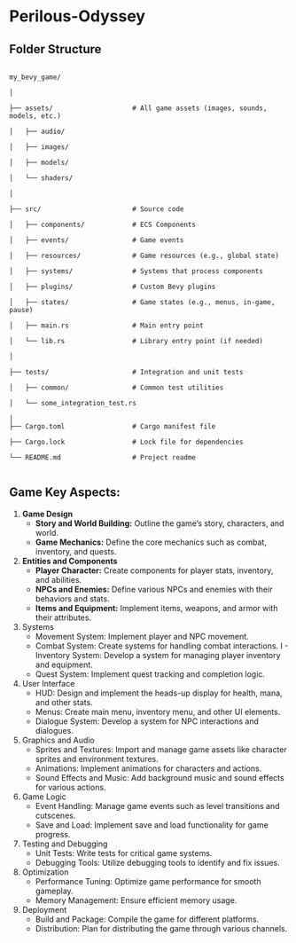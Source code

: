 # Perilous-Odyssey

## Folder Structure

<code>
my_bevy_game/ <br/>
│<br/>
├── assets/                    # All game assets (images, sounds, models, etc.)<br/>
│   ├── audio/<br/>
│   ├── images/<br/>
│   ├── models/<br/>
│   └── shaders/<br/>
│<br/>
├── src/                       # Source code<br/>
│   ├── components/            # ECS Components<br/>
│   ├── events/                # Game events<br/>
│   ├── resources/             # Game resources (e.g., global state)<br/>
│   ├── systems/               # Systems that process components<br/>
│   ├── plugins/               # Custom Bevy plugins<br/>
│   ├── states/                # Game states (e.g., menus, in-game, pause)<br/>
│   ├── main.rs                # Main entry point<br/>
│   └── lib.rs                 # Library entry point (if needed)<br/>
│<br/>
├── tests/                     # Integration and unit tests<br/>
│   ├── common/                # Common test utilities<br/>
│   └── some_integration_test.rs<br/>
│
├── Cargo.toml                 # Cargo manifest file<br/>
├── Cargo.lock                 # Lock file for dependencies<br/>
└── README.md                  # Project readme<br/>
</code>

## Game Key Aspects:

1. **Game Design**
    - **Story and World Building:** Outline the game’s story, characters, and world.
    - **Game Mechanics:** Define the core mechanics such as combat, inventory, and quests.
2. **Entities and Components**
    - **Player Character:** Create components for player stats, inventory, and abilities.
    - **NPCs and Enemies:** Define various NPCs and enemies with their behaviors and stats.
    - **Items and Equipment:** Implement items, weapons, and armor with their attributes.
3. Systems
    - Movement System: Implement player and NPC movement.
    - Combat System: Create systems for handling combat interactions.
I   - Inventory System: Develop a system for managing player inventory and equipment.
    - Quest System: Implement quest tracking and completion logic.
4. User Interface
    - HUD: Design and implement the heads-up display for health, mana, and other stats.
    - Menus: Create main menu, inventory menu, and other UI elements.
    - Dialogue System: Develop a system for NPC interactions and dialogues.
6. Graphics and Audio
    - Sprites and Textures: Import and manage game assets like character sprites and environment textures.
    - Animations: Implement animations for characters and actions.
    - Sound Effects and Music: Add background music and sound effects for various actions.
7. Game Logic
    - Event Handling: Manage game events such as level transitions and cutscenes.
    - Save and Load: Implement save and load functionality for game progress.
8. Testing and Debugging
    - Unit Tests: Write tests for critical game systems.
    - Debugging Tools: Utilize debugging tools to identify and fix issues.
9. Optimization
    - Performance Tuning: Optimize game performance for smooth gameplay.
    - Memory Management: Ensure efficient memory usage.
10. Deployment
    - Build and Package: Compile the game for different platforms.
    - Distribution: Plan for distributing the game through various channels.